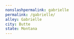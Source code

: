 ```yaml
---
﻿nonslashpermalink: gabrielle
permalink: /gabrielle/
alley: Gabrielle
city: Butte
state: Montana
---
```

